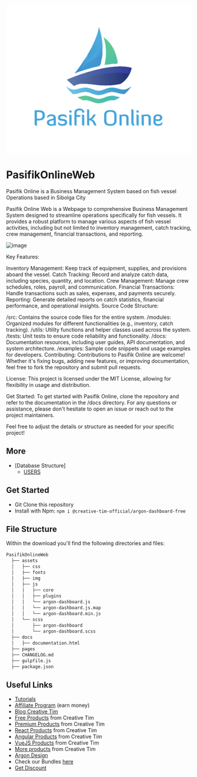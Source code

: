 ![PasifikOnlineLogo](./assets/img/pasifikonline1.png)
# PasifikOnlineWeb
Pasifik Online is a Business Management System based on fish vessel Operations based in Sibolga City 

Pasifik Online Web is a Webpage to comprehensive Business Management System designed to streamline operations specifically for fish vessels. It provides a robust platform to manage various aspects of fish vessel activities, including but not limited to inventory management, catch tracking, crew management, financial transactions, and reporting.

<img width="1728" alt="image" src="https://github.com/WilsonMuktar/PasifikOnlineWeb/assets/13670967/c08c5527-95ce-4def-9b68-b0d3be6381cf">

Key Features:

Inventory Management: Keep track of equipment, supplies, and provisions aboard the vessel.
Catch Tracking: Record and analyze catch data, including species, quantity, and location.
Crew Management: Manage crew schedules, roles, payroll, and communication.
Financial Transactions: Handle transactions such as sales, expenses, and payments securely.
Reporting: Generate detailed reports on catch statistics, financial performance, and operational insights.
Source Code Structure:

/src: Contains the source code files for the entire system.
/modules: Organized modules for different functionalities (e.g., inventory, catch tracking).
/utils: Utility functions and helper classes used across the system.
/tests: Unit tests to ensure code reliability and functionality.
/docs: Documentation resources, including user guides, API documentation, and system architecture.
/examples: Sample code snippets and usage examples for developers.
Contributing:
Contributions to Pasifik Online are welcome! Whether it's fixing bugs, adding new features, or improving documentation, feel free to fork the repository and submit pull requests.

License:
This project is licensed under the MIT License, allowing for flexibility in usage and distribution.

Get Started:
To get started with Pasifik Online, clone the repository and refer to the documentation in the /docs directory. For any questions or assistance, please don't hesitate to open an issue or reach out to the project maintainers.

Feel free to adjust the details or structure as needed for your specific project!

## More
- [Database Structure]
  - [USERS](./README-USER-DB)

## Get Started

- Git Clone this repository
- Install with Npm: `npm i @creative-tim-official/argon-dashboard-free`

## File Structure

Within the download you'll find the following directories and files:

```
PasifikOnlineWeb
  ├── assets
  │   ├── css
  │   ├── fonts
  │   ├── img
  │   ├── js
  │   │   ├── core
  │   │   ├── plugins
  │   │   └── argon-dashboard.js
  │   │   └── argon-dashboard.js.map
  │   │   └── argon-dashboard.min.js
  │   └── scss
  │       ├── argon-dashboard
  │       └── argon-dashboard.scss
  ├── docs
  │   ├── documentation.html
  ├── pages
  ├── CHANGELOG.md
  ├── gulpfile.js
  ├── package.json
```

## Useful Links

- [Tutorials](https://www.youtube.com/channel/UCVyTG4sCw-rOvB9oHkzZD1w)
- [Affiliate Program](https://www.creative-tim.com/affiliates/new?ref=mk-github-readme) (earn money)
- [Blog Creative Tim](http://blog.creative-tim.com/)
- [Free Products](https://www.creative-tim.com/bootstrap-themes/free?ref=mk-github-readme) from Creative Tim
- [Premium Products](https://www.creative-tim.com/bootstrap-themes/premium?ref=mk-github-readme) from Creative Tim
- [React Products](https://www.creative-tim.com/bootstrap-themes/react-themes?ref=mk-github-readme) from Creative Tim
- [Angular Products](https://www.creative-tim.com/bootstrap-themes/angular-themes?ref=mk-github-readme) from Creative Tim
- [VueJS Products](https://www.creative-tim.com/bootstrap-themes/vuejs-themes?ref=mk-github-readme) from Creative Tim
- [More products](https://www.creative-tim.com/bootstrap-themes?ref=mk-github-readme) from Creative Tim
- [Argon Design](https://www.creative-tim.com/design-system/argon)
- Check our Bundles [here](https://www.creative-tim.com/bundles?ref=mk-github-readme)
- [Get Discount](https://www.creative-tim.com/coupon)
